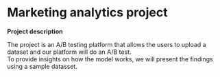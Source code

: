 # Marketing analytics project

**Project description** <br />

The project is an A/B testing platform that allows the users to upload a dataset and our platform will do an A/B test. <br />
To provide insights on how the model works, we will present the findings using a sample datasset.
